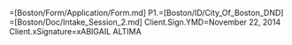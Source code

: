 =[Boston/Form/Application/Form.md]
P1.=[Boston/ID/City_Of_Boston_DND]
=[Boston/Doc/Intake_Session_2.md]
Client.Sign.YMD=November 22, 2014
Client.xSignature=xABIGAIL  ALTIMA

